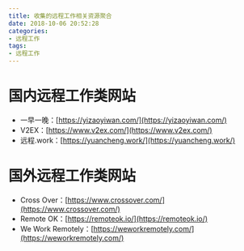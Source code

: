 ```yaml
---
title: 收集的远程工作相关资源聚合
date: 2018-10-06 20:52:28
categories:
- 远程工作
tags:
- 远程工作
---
```


# 国内远程工作类网站
- 一早一晚：[https://yizaoyiwan.com/](https://yizaoyiwan.com/)
- V2EX：[https://www.v2ex.com/](https://www.v2ex.com/)
- 远程.work：[https://yuancheng.work/](https://yuancheng.work/)

# 国外远程工作类网站
- Cross Over：[https://www.crossover.com/](https://www.crossover.com/)
- Remote OK：[https://remoteok.io/](https://remoteok.io/)
- We Work Remotely：[https://weworkremotely.com/](https://weworkremotely.com/)
